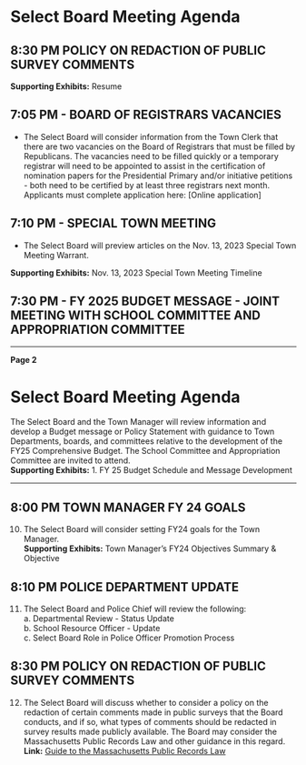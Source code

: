 # Select Board Meeting Agenda
## 8:30 PM POLICY ON REDACTION OF PUBLIC SURVEY COMMENTS


**Supporting Exhibits:** Resume

## 7:05 PM - BOARD OF REGISTRARS VACANCIES
- The Select Board will consider information from the Town Clerk that there are two vacancies on the Board of Registrars that must be filled by Republicans. The vacancies need to be filled quickly or a temporary registrar will need to be appointed to assist in the certification of nomination papers for the Presidential Primary and/or initiative petitions - both need to be certified by at least three registrars next month. Applicants must complete application here: [Online application]

## 7:10 PM - SPECIAL TOWN MEETING
- The Select Board will preview articles on the Nov. 13, 2023 Special Town Meeting Warrant.

**Supporting Exhibits:** Nov. 13, 2023 Special Town Meeting Timeline

## 7:30 PM - FY 2025 BUDGET MESSAGE - JOINT MEETING WITH SCHOOL COMMITTEE AND APPROPRIATION COMMITTEE

---

**Page 2**
# Select Board Meeting Agenda

The Select Board and the Town Manager will review information and develop a Budget message or Policy Statement with guidance to Town Departments, boards, and committees relative to the development of the FY25 Comprehensive Budget. The School Committee and Appropriation Committee are invited to attend.  
**Supporting Exhibits:** 1. FY 25 Budget Schedule and Message Development

---

## 8:00 PM TOWN MANAGER FY 24 GOALS
10. The Select Board will consider setting FY24 goals for the Town Manager.  
**Supporting Exhibits:** Town Manager’s FY24 Objectives Summary & Objective

## 8:10 PM POLICE DEPARTMENT UPDATE
11. The Select Board and Police Chief will review the following:  
   a. Departmental Review - Status Update  
   b. School Resource Officer - Update  
   c. Select Board Role in Police Officer Promotion Process

## 8:30 PM POLICY ON REDACTION OF PUBLIC SURVEY COMMENTS
12. The Select Board will discuss whether to consider a policy on the redaction of certain comments made in public surveys that the Board conducts, and if so, what types of comments should be redacted in survey results made publicly available. The Board may consider the Massachusetts Public Records Law and other guidance in this regard.  
**Link:** [Guide to the Massachusetts Public Records Law](#)